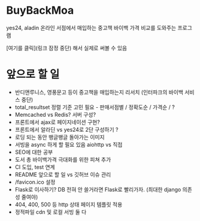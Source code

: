 # BuyBackMoa

yes24, aladin 온라인 서점에서 매입하는 중고책 바이백 가격 비교를 도와주는 프로그램

[여기를 클릭](링크 잠정 중단) 해서 실제로 써볼 수 있음 



# 앞으로 할 일
- 반디앤루니스, 영풍문고 등이 중고책을 매입하는지 리서치 (인터파크의 바이백 서비스 중단)
- total_resultset 정렬 기준 고민 필요 - 판매서점별 / 정확도순 / 가격순 / ?
- Memcached vs Redis? 서버 구성?
- 프론트에서 ajax로 페이지네이션 구현?
- 프론트에서 알라딘 vs yes24로 2단 구성하기 ?
- 로딩 되는 동안 뱅글뱅글 돌아가는 이미지
- 서빙을 async 하게 할 필요 있음 aiohttp vs 직접
- SEO에 대한 공부
- 도서 총 바이백가격 극대화를 위한 피쳐 추가
- CI 도입, test 연계
- README 앞으로 할 일 vs 깃허브 이슈 관리
- /favicon.ico 설정
- Flask로 이사하기? DB 전혀 안 쓸거라면 Flask로 빨리가자. (최대한 django 의존성 줄여야)
- 404, 400, 500 등 http 상태 페이지 템플릿 적용
- 정적파일 cdn 및 로컬 서빙 둘 다 
